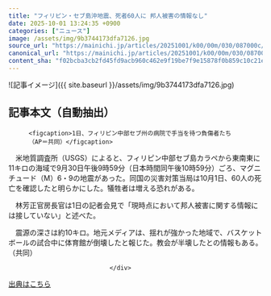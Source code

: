 ```yaml
---
title: "フィリピン・セブ島沖地震、死者60人に 邦人被害の情報なし"
date: 2025-10-01 13:24:35 +0900
categories: ["ニュース"]
image: /assets/img/9b3744173dfa7126.jpg
source_url: "https://mainichi.jp/articles/20251001/k00/00m/030/087000c/"
canonical_url: "https://mainichi.jp/articles/20251001/k00/00m/030/087000c/"
content_sha: "f02bcba3cb2fd45fd9acb960c462e9f19be7f9e15878f0b859c10c21efdcc9a5"
---
```


![記事イメージ]({{ site.baseurl }}/assets/img/9b3744173dfa7126.jpg)

## 記事本文（自動抽出）
<div><section class="articledetail-body" id="articledetail-body">




<div class="articledetail-image-left">
  <figure>
    
    <figcaption>1日、フィリピン中部セブ州の病院で手当を待つ負傷者たち（AP＝共同）</figcaption>
    
  </figure>
</div>

<p>　米地質調査所（USGS）によると、フィリピン中部セブ島カラペから東南東に11キロの海域で9月30日午後9時59分（日本時間同午後10時59分）ごろ、マグニチュード（M）6・9の地震があった。同国の災害対策当局は10月1日、60人の死亡を確認したと明らかにした。犠牲者は増える恐れがある。</p>

<p>　林芳正官房長官は1日の記者会見で「現時点において邦人被害に関する情報には接していない」と述べた。</p>

<p>　震源の深さは約10キロ。地元メディアは、揺れが強かった地域で、バスケットボールの試合中に体育館が倒壊したと報じた。教会が半壊したとの情報もある。（共同）</p>


</section>






								</div>

[出典はこちら](https://mainichi.jp/articles/20251001/k00/00m/030/087000c/)
